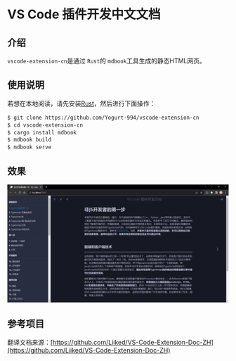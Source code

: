 # VS Code 插件开发中文文档

## 介绍

`vscode-extension-cn`是通过 `Rust`的 `mdbook`工具生成的静态HTML网页。

## 使用说明

若想在本地阅读，请先安装[Rust](https://www.rust-lang.org/tools/install)，然后进行下面操作：

```bash
$ git clone https://github.com/Yogurt-994/vscode-extension-cn
$ cd vscode-extension-cn
$ cargo install mdbook
$ mdbook build
$ mdbook serve
```
## 效果
![效果图](image/image1.png)

## 参考项目

翻译文档来源：[https://github.com/Liiked/VS-Code-Extension-Doc-ZH](https://github.com/Liiked/VS-Code-Extension-Doc-ZH)
